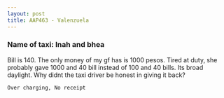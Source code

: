 ```yaml
---
layout: post
title: AAP463 - Valenzuela 
---
```


### Name of taxi: Inah and bhea

Bill is 140. The only money of my gf has is 1000 pesos. Tired at duty, she probably gave 1000 and 40 bill instead of 100 and 40 bills. Its broad daylight. Why didnt the taxi driver be honest in giving it back?

```Over charging, No receipt```
